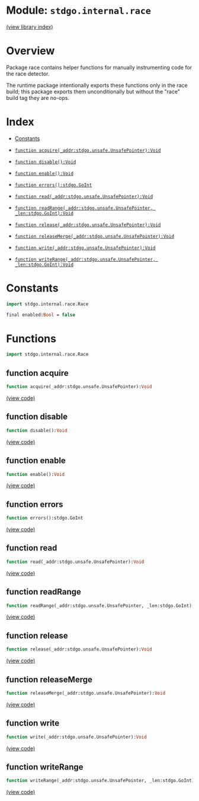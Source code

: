 # Module: `stdgo.internal.race`

[(view library index)](../../stdgo.md)


# Overview



Package race contains helper functions for manually instrumenting code for the race detector.  


The runtime package intentionally exports these functions only in the race build;
this package exports them unconditionally but without the "race" build tag they are no\-ops.  

# Index


- [Constants](<#constants>)

- [`function acquire(_addr:stdgo.unsafe.UnsafePointer):Void`](<#function-acquire>)

- [`function disable():Void`](<#function-disable>)

- [`function enable():Void`](<#function-enable>)

- [`function errors():stdgo.GoInt`](<#function-errors>)

- [`function read(_addr:stdgo.unsafe.UnsafePointer):Void`](<#function-read>)

- [`function readRange(_addr:stdgo.unsafe.UnsafePointer, _len:stdgo.GoInt):Void`](<#function-readrange>)

- [`function release(_addr:stdgo.unsafe.UnsafePointer):Void`](<#function-release>)

- [`function releaseMerge(_addr:stdgo.unsafe.UnsafePointer):Void`](<#function-releasemerge>)

- [`function write(_addr:stdgo.unsafe.UnsafePointer):Void`](<#function-write>)

- [`function writeRange(_addr:stdgo.unsafe.UnsafePointer, _len:stdgo.GoInt):Void`](<#function-writerange>)

# Constants


```haxe
import stdgo.internal.race.Race
```


```haxe
final enabled:Bool = false
```


# Functions


```haxe
import stdgo.internal.race.Race
```


## function acquire


```haxe
function acquire(_addr:stdgo.unsafe.UnsafePointer):Void
```


[\(view code\)](<./Race.hx#L17>)


## function disable


```haxe
function disable():Void
```


[\(view code\)](<./Race.hx#L20>)


## function enable


```haxe
function enable():Void
```


[\(view code\)](<./Race.hx#L21>)


## function errors


```haxe
function errors():stdgo.GoInt
```


[\(view code\)](<./Race.hx#L26>)


## function read


```haxe
function read(_addr:stdgo.unsafe.UnsafePointer):Void
```


[\(view code\)](<./Race.hx#L22>)


## function readRange


```haxe
function readRange(_addr:stdgo.unsafe.UnsafePointer, _len:stdgo.GoInt):Void
```


[\(view code\)](<./Race.hx#L24>)


## function release


```haxe
function release(_addr:stdgo.unsafe.UnsafePointer):Void
```


[\(view code\)](<./Race.hx#L18>)


## function releaseMerge


```haxe
function releaseMerge(_addr:stdgo.unsafe.UnsafePointer):Void
```


[\(view code\)](<./Race.hx#L19>)


## function write


```haxe
function write(_addr:stdgo.unsafe.UnsafePointer):Void
```


[\(view code\)](<./Race.hx#L23>)


## function writeRange


```haxe
function writeRange(_addr:stdgo.unsafe.UnsafePointer, _len:stdgo.GoInt):Void
```


[\(view code\)](<./Race.hx#L25>)



